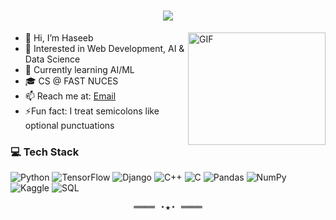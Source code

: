 <h1 align="center">
  <a href="https://git.io/typing-svg">
    <img src="https://readme-typing-svg.herokuapp.com/?lines=Coding...;Welcome+to+My+Profile!;&center=true&size=30">
  </a>
</h1>

<img align="right" alt="GIF" src="https://media0.giphy.com/media/v1.Y2lkPTZjMDliOTUyN3p5MmtneHlpdXhqZjdjNnhnY2t5bHR1MGZqMWF3dHRuM2MyeTMyMiZlcD12MV9pbnRlcm5hbF9naWZfYnlfaWQmY3Q9Zw/qgQUggAC3Pfv687qPC/giphy.gif" width="220px" height="180px" />



- 👋 Hi, I’m Haseeb
- 👀 Interested in Web Development, AI & Data Science  
- 🌱 Currently learning AI/ML
- 🎓 CS @ FAST NUCES 
- 📫 Reach me at: [Email](mailto:mhaseeb786786@outlook.com)
- ⚡Fun fact: I treat semicolons like optional punctuations


### 💻 Tech Stack

![Python](https://img.shields.io/badge/Python-3670A0?style=for-the-badge&logo=python&logoColor=white)
![TensorFlow](https://img.shields.io/badge/TensorFlow-FF6F00?style=for-the-badge&logo=tensorflow&logoColor=white)
![Django](https://img.shields.io/badge/Django-092E20?style=for-the-badge&logo=django&logoColor=white)
![C++](https://img.shields.io/badge/C++-00599C?style=for-the-badge&logo=c%2B%2B&logoColor=white)
![C](https://img.shields.io/badge/C-555555?style=for-the-badge&logo=c&logoColor=white)
![Pandas](https://img.shields.io/badge/Pandas-150458?style=for-the-badge&logo=pandas&logoColor=white)
![NumPy](https://img.shields.io/badge/NumPy-013243?style=for-the-badge&logo=numpy&logoColor=white)
![Kaggle](https://img.shields.io/badge/Kaggle-20BEFF?style=for-the-badge&logo=kaggle&logoColor=white)
![SQL](https://img.shields.io/badge/SQL-4479A1?style=for-the-badge&logo=postgresql&logoColor=white)



<samp>
    <p align="center">
        ════ ⋆★⋆ ════
       
        
  
</samp>
